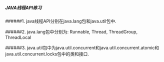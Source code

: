##### JAVA线程API练习

######1. java线程API分别在java.lang包和java.util包中.

######2. java.lang包中分别为: Runnable, Thread, ThreadGroup, ThreadLocal

######3. java.util包中为java.util.concurrent和java.util.concurrent.atomic和java.util.concurrent.locks包中的类和接口.